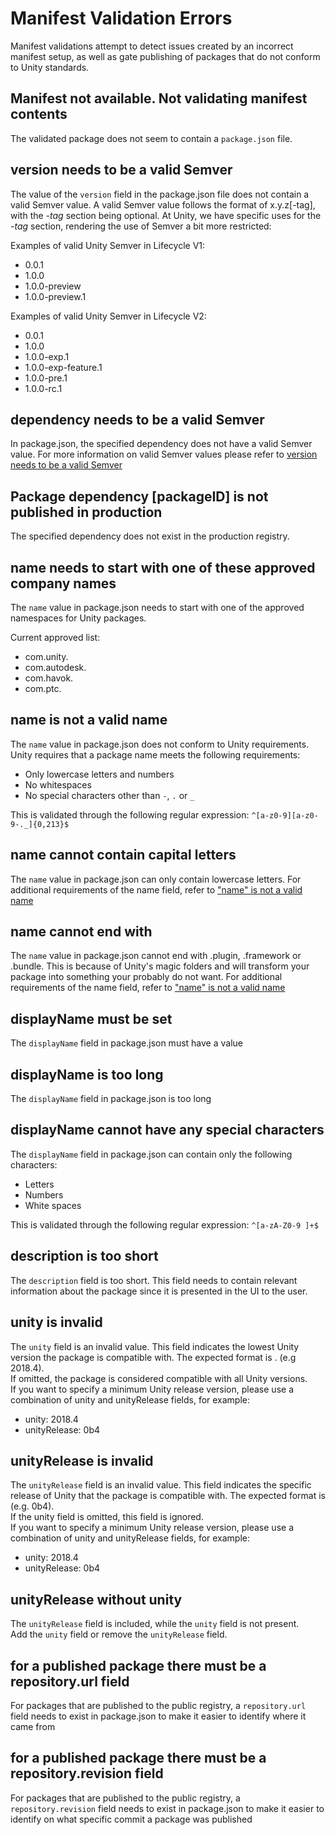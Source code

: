 # Manifest Validation Errors

Manifest validations attempt to detect issues created by an incorrect manifest setup, as well as gate publishing of packages that do not conform to Unity standards.

## Manifest not available. Not validating manifest contents
The validated package does not seem to contain a `package.json` file.

## version needs to be a valid Semver
The value of the `version` field in the package.json file does not contain a valid Semver value. A valid Semver value follows the format of x.y.z[-tag], with the *-tag* section being optional.
At Unity, we have specific uses for the *-tag* section, rendering the use of Semver a bit more restricted:

Examples of valid Unity Semver in Lifecycle V1:
* 0.0.1
* 1.0.0
* 1.0.0-preview
* 1.0.0-preview.1

Examples of valid Unity Semver in Lifecycle V2:
* 0.0.1
* 1.0.0
* 1.0.0-exp.1
* 1.0.0-exp-feature.1
* 1.0.0-pre.1
* 1.0.0-rc.1

## dependency needs to be a valid Semver
In package.json, the specified dependency does not have a valid Semver value. For more information on valid Semver values please refer to [version needs to be a valid Semver](#version-needs-to-be-a-valid-semver)

## Package dependency [packageID] is not published in production
The specified dependency does not exist in the production registry.

## name needs to start with one of these approved company names
The `name` value in package.json needs to start with one of the approved namespaces for Unity packages.

Current approved list:
* com.unity.
* com.autodesk.
* com.havok.
* com.ptc.

## name is not a valid name
The `name` value in package.json does not conform to Unity requirements. Unity requires that a package name meets the following requirements:

* Only lowercase letters and numbers
* No whitespaces
* No special characters other than `-`, `.` or `_`

This is validated through the following regular expression: `^[a-z0-9][a-z0-9-._]{0,213}$`

## name cannot contain capital letters
The `name` value in package.json can only contain lowercase letters. For additional requirements of the name field, refer to ["name" is not a valid name](#"name"-is-not-a-valid-name)

## name cannot end with
The `name` value in package.json cannot end with .plugin, .framework or .bundle. This is because of Unity's magic folders and will transform your package into something your probably do not want. For additional requirements of the name field, refer to ["name" is not a valid name](#"name"-is-not-a-valid-name)

## displayName must be set
The `displayName` field in package.json must have a value

## displayName is too long
The `displayName` field in package.json is too long

## displayName cannot have any special characters
The `displayName` field in package.json can contain only the following characters:

* Letters
* Numbers
* White spaces

This is validated through the following regular expression: `^[a-zA-Z0-9 ]+$`

## description is too short
The `description` field is too short. This field needs to contain relevant information about the package since it is presented in the UI to the user.

## unity is invalid
The `unity` field is an invalid value. This field indicates the lowest Unity version the package is compatible with. The expected format is <MAJOR>.<MINOR> (e.g 2018.4).   
If omitted, the package is considered compatible with all Unity versions.  
If you want to specify a minimum Unity release version, please use a combination of unity and unityRelease fields, for example:  
* unity: 2018.4  
* unityRelease: 0b4  

## unityRelease is invalid
The `unityRelease` field is an invalid value. This field indicates the specific release of Unity that the package is compatible with. The expected format is <UPDATE><RELEASE> (e.g. 0b4).  
If the unity field is omitted, this field is ignored.  
If you want to specify a minimum Unity release version, please use a combination of unity and unityRelease fields, for example:  
* unity: 2018.4  
* unityRelease: 0b4  

## unityRelease without unity
The `unityRelease` field is included, while the `unity` field is not present.  
Add the `unity` field or remove the `unityRelease` field.

## for a published package there must be a repository.url field
For packages that are published to the public registry, a `repository.url` field needs to exist in package.json to make it easier to identify where it came from

## for a published package there must be a repository.revision field
For packages that are published to the public registry, a `repository.revision` field needs to exist in package.json to make it easier to identify on what specific commit a package was published
